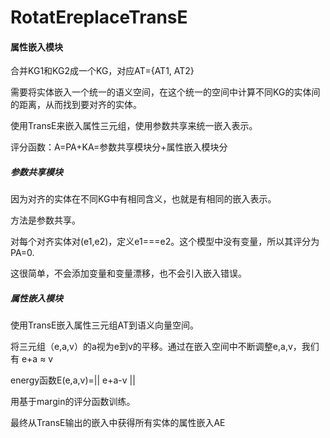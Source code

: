 # RotatEreplaceTransE


#### 属性嵌入模块

合并KG1和KG2成一个KG，对应AT={AT1, AT2}

需要将实体嵌入一个统一的语义空间，在这个统一的空间中计算不同KG的实体间的距离，从而找到要对齐的实体。

使用TransE来嵌入属性三元组，使用参数共享来统一嵌入表示。

评分函数：A=PA+KA=参数共享模块分+属性嵌入模块分

##### 参数共享模块

因为对齐的实体在不同KG中有相同含义，也就是有相同的嵌入表示。

方法是参数共享。

对每个对齐实体对(e1,e2)，定义e1===e2。这个模型中没有变量，所以其评分为PA=0.

这很简单，不会添加变量和变量漂移，也不会引入嵌入错误。

##### 属性嵌入模块

使用TransE嵌入属性三元组AT到语义向量空间。

将三元组（e,a,v）的a视为e到v的平移。通过在嵌入空间中不断调整e,a,v，我们有 e+a ≈ v

energy函数E(e,a,v)=|| e+a-v ||

用基于margin的评分函数训练。

最终从TransE输出的嵌入中获得所有实体的属性嵌入AE